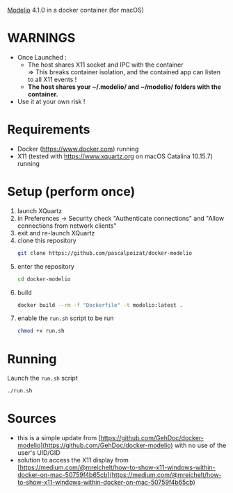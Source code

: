 [Modelio](https://www.modelio.org) 4.1.0 in a docker container (for macOS)

# WARNINGS

* Once Launched :
    * The host shares X11 socket and IPC with the container  
    => This breaks container isolation, and the contained app can listen to all X11 events !
    * **The host shares your ~/.modelio/ and ~/modelio/ folders with the container.**
* Use it at your own risk !
# Requirements

* Docker (https://www.docker.com) running
* X11 (tested with https://www.xquartz.org on macOS Catalina 10.15.7) running

# Setup (perform once)

1. launch XQuartz
2. in Preferences -> Security check "Authenticate connections" and "Allow connections from network clients"
3. exit and re-launch XQuartz
4. clone this repository
    ```sh
    git clone https://github.com/pascalpoizat/docker-modelio
    ```
5. enter the repository
    ```sh
    cd docker-modelio
    ```
6. build
    ```sh
    docker build --rm -f "Dockerfile" -t modelio:latest .
    ```
7. enable the `run.sh` script to be run
    ```sh
    chmod +x run.sh
    ```

# Running

Launch the `run.sh` script

```sh
./run.sh
```

# Sources

- this is a simple update from [https://github.com/GehDoc/docker-modelio](https://github.com/GehDoc/docker-modelio) with no use of the user's UID/GID
- solution to access the X11 display from [https://medium.com/@mreichelt/how-to-show-x11-windows-within-docker-on-mac-50759f4b65cb](https://medium.com/@mreichelt/how-to-show-x11-windows-within-docker-on-mac-50759f4b65cb)